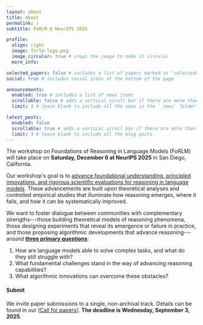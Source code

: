 ```yaml
---
layout: about
title: About
permalink: /
subtitle: FoRLM @ NeurIPS 2025

profile:
  align: right
  image: forlm-logo.png
  image_circular: true # crops the image to make it circular
  more_info:

selected_papers: false # includes a list of papers marked as "selected={true}"
social: true # includes social icons at the bottom of the page

announcements:
  enabled: true # includes a list of news items
  scrollable: false # adds a vertical scroll bar if there are more than 3 news items
  limit: 3 # leave blank to include all the news in the `_news` folder

latest_posts:
  enabled: false
  scrollable: true # adds a vertical scroll bar if there are more than 3 new posts items
  limit: 3 # leave blank to include all the blog posts
---
```


The workshop on Foundations of Reasoning in Language Models (FoRLM) will take place on **Saturday, December 6 at NeurIPS 2025** in San Diego, California.

Our workshop's goal is to <a href="#">advance foundational understanding, principled innovations, and rigorous scientific evaluations for reasoning in language models<a>.
These advancements are built upon theoretical analyses and controlled empirical studies that illuminate how reasoning emerges, where it fails, and how it can be systematically improved.

We want to foster dialogue between communities with complementary strengths---those
building theoretical models of reasoning phenomena,
those designing experiments that reveal its emergence or failure in practice,
and those proposing algorithmic developments that advance reasoning---around <a href="#">**three primary questions**<a>:

1.  How are language models able to solve complex tasks, and what do they still struggle with?
2.  What fundamental challenges stand in the way of advancing reasoning capabilities?
3.  What algorithmic innovations can overcome these obstacles?

#### Submit
We invite paper submissions to a single, non-archival track.
Details can be found in our <a href="https://reasoning-workshop.github.io/cfp/">[Call for papers]</a>. **The deadline is Wednesday, September 3, 2025**. 
